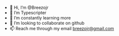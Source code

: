 - 👋 Hi, I’m @Breezojr
- 👀 I’m  Typescripter
- 🌱 I’m constantly learning more
- 💞️ I’m looking to collaborate on github
- 📫 Reach me through my email breezojr@gmail.com
<!---
Breezojr/Breezojr is a ✨ special ✨ repository because its `README.md` (this file) appears on your GitHub profile.
You can click the Preview link to take a look at your changes.
--->
